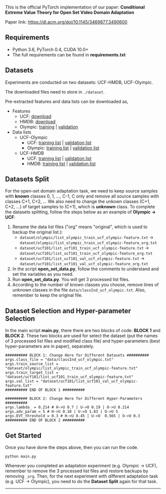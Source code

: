 


This is the official PyTorch implementation of our paper:
**Conditional Extreme Value Theory for Open Set Video Domain Adaptation**


Paper link: https://dl.acm.org/doi/10.1145/3469877.3490600

## Requirements
* Python 3.6, PyTorch 0.4, CUDA 10.0+
* The full requirements can be found in **requirements.txt**

## Datasets
Experiments are conducted on two datasets: UCF-HMDB, UCF-Olympic.

The downloaded files need to store in `./dataset`.

Pre-extracted features and data lists can be downloaded as,
* Features
  * UCF: [download](https://www.dropbox.com/s/swfdjp7i79uddpf/ucf101-feat.zip?dl=0)
  * HMDB: [download](https://www.dropbox.com/s/c3b3v9zecen4dwo/hmdb51-feat.zip?dl=0)
  * Olympic: [training](https://www.dropbox.com/s/ynqw0yrnuqjmhhs/olympic_train-feat.zip?dl=0) | [validation](https://www.dropbox.com/s/mxl888ca06tg8wn/olympic_val-feat.zip?dl=0)
* Data lists
  * UCF-Olympic
    * UCF: [training list](https://www.dropbox.com/s/ennjl2g0m44srj4/list_ucf101_train_ucf_olympic-feature.txt?dl=0) | [validation list](https://www.dropbox.com/s/hz8wzj0bo7dhdx4/list_ucf101_val_ucf_olympic-feature.txt?dl=0)
    * Olympic: [training list](https://www.dropbox.com/s/cvoc2j7vw8r60lb/list_olympic_train_ucf_olympic-feature.txt?dl=0) | [validation list](https://www.dropbox.com/s/3jrnx7kxbpqnwau/list_olympic_val_ucf_olympic-feature.txt?dl=0)
  * UCF-HMDB
    * UCF: [training list](https://www.dropbox.com/s/8dq8xcekdi18a04/list_ucf101_train_hmdb_ucf-feature.txt?dl=0) | [validation list](https://www.dropbox.com/s/wnd6e0z3u36x50w/list_ucf101_val_hmdb_ucf-feature.txt?dl=0)
    * HMDB: [training list](https://www.dropbox.com/s/4bl7kt0er3mib19/list_hmdb51_train_hmdb_ucf-feature.txt?dl=0) | [validation list](https://www.dropbox.com/s/zdg3of6z370i22w/list_hmdb51_val_hmdb_ucf-feature.txt?dl=0)


## Datasets Split
For the open-set domain adaptation task, we need to keep source samples with **known** classes 0, 1, ..., C-1, C only and remove all source samples with classes C+1, C+2, ... We also need to change the unkown classes (C+1, C+2, ...) of target samples to (C+1), which is **unknown** class. To complete the datasets splitting, follow the steps below as an example of **Olympic → UCF**:

1. Rename the data list files ("org" means "original", which is used to backup the original list.):
   - `dataset/olympic/list_olympic_train_ucf_olympic-feature.txt` → `dataset/olympic/list_olympic_train_ucf_olympic-feature_org.txt` 
   - `dataset/ucf101/list_ucf101_train_ucf_olympic-feature.txt` → `dataset/ucf101/list_ucf101_train_ucf_olympic-feature_org.txt` 
   - `dataset/ucf101/list_ucf101_val_ucf_olympic-feature.txt` → `dataset/ucf101/list_ucf101_val_ucf_olympic-feature_org.txt`
2. In the script **open_set_data.py**, follow the comments to understand and set the variables as you need. 
3. Run **open_set_data.py**. You will get 3 processed list files.
4. According to the number of known classes you choose, remove lines of unknown classes in the file `data/classInd_ucf_olympic.txt`. Also, remember to keep the original file. 

## Dataset Selection and Hyper-parameter Selection

In the main script **main.py**, there there are two blocks of code: **BLOCK 1** and **BLOCK 2**. These two blocks are used for select the dataset (put the names of 3 processed list files and modified class file) and hyper-parameters (best hyper-parameters are in paper), separately. 


```
########## BLOCK 1: Change Here for Different Datasets ##########
args.class_file = "data/classInd_ucf_olympic.txt"
args.train_source_list = "dataset/olympic/list_olympic_train_ucf_olympic-feature.txt"
args.train_target_list = "dataset/ucf101/list_ucf101_train_ucf_olympic-feature.txt"
args.val_list = "dataset/ucf101/list_ucf101_val_ucf_olympic-feature.txt"
########## END OF BLOCK 1 ##########
```

```
########## BLOCK 2: Change Here for Different Hyper-Parameters ##########
args.lambda_ = 0.214 # H->U 0.7 | U->O 0.19 | O->U 0.214
args.adv_param = 5 # H->U 0.10 | U->O 1.83 | O->U 5
args.EVT_threshold = 0.3 # H->U 0.45 | U->O  0.565 | O->U 0.3
########## END OF BLOCK 2 ##########
```

## Get Started

Once you have done the steps above, then you can run the code. 

```
python main.py
```

Whenever you completed an adaptation experiment (e.g. Olympic → UCF), remember to remove the 3 processed list files and restore backups by removing `_org`. Then, for the next experiment with different adaptation task (e.g. UCF → Olympic), you need to do the **Dataset Split** again for that task. 

---

